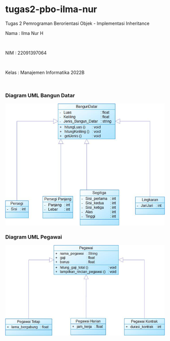 # tugas2-pbo-ilma-nur
Tugas 2 Pemrograman Berorientasi Objek - Implementasi Inheritance
<p>Nama : Ilma Nur H </p><br>
<p>NIM : 22091397064 </p><br>
<p>Kelas : Manajemen Informatika 2022B</p><br>

<h3>Diagram UML Bangun Datar</h3>
<img src="DIAGRAM UML/uml bangun datar.jpg">

<h3>Diagram UML Pegawai</h3>
<img src="DIAGRAM UML/uml pegawai.jpg">

